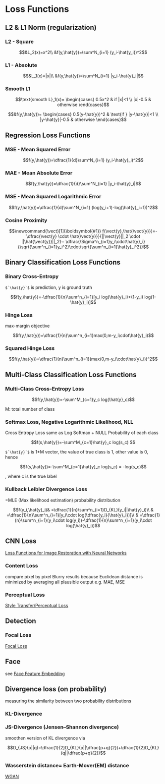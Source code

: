 # Loss Functions
## L2 & L1 Norm (regularization)
### L2 - Square
```math
&L_2(x)=x^2\\
&f(y,\hat{y})=\sum^N_{i=1} (y_i-\hat{y_i})^2
```
### L1 - Absolute
```math
&L_1(x)=|x|\\
&f(y,\hat{y})=\sum^N_{i=1} |y_i-\hat{y}_i|
```
### Smooth L1
```math
\text{smooth L}_1(x)=
\begin{cases}
0.5x^2   & if |x|<1 \\
|x|-0.5  & otherwise
\end{cases}
```
```math
&f(y,\hat{y})=
\begin{cases}
0.5(y-\hat{y})^2   & \text{if } |y-\hat{y}|<1 \\
|y-\hat{y}|-0.5    & otherwise
\end{cases}
```
## Regression Loss Functions
### MSE - Mean Squared Error
```math
f(y,\hat{y})=\dfrac{1}{d}\sum^N_{i=1} (y_i-\hat{y}_i)^2
```
### MAE - Mean Absolute Error
```math
f(y,\hat{y})=\dfrac{1}{d}\sum^N_{i=1} |y_i-\hat{y}_i|
```
### MSE - Mean Squared Logarithmic Error
```math
f(y,\hat{y})=\dfrac{1}{d}\sum^N_{i=1} (log(y_i+1)-log(\hat{y}_i+1))^2
```
### Cosine Proximity
```math
\newcommand{\vect}[1]{\boldsymbol{#1}}
f(\vect{y},\hat{\vect{y}})=-\dfrac{\vect{y} \cdot \hat{\vect{y}}}{||\vect{y}||_2 \cdot ||\hat{\vect{y}}||_2}= \dfrac{\Sigma^n_{i=1}y_i\cdot\hat{y}_i}{\sqrt{\sum^n_{i=1}y_i^2}\cdot\sqrt{\sum^n_{i=1}\hat{y}_i^2}}
```

## Binary Classification Loss Functions
### Binary Cross-Entropy
``$`\hat{y}`$`` is prediction, y is ground truth
```math
f(y,\hat{y})=-\dfrac{1}{n}\sum^n_{i=1}[y_i log(\hat{y}_i)+(1-y_i) log(1-\hat{y}_i)]
```
### Hinge Loss
max-margin objective
```math
f(y,\hat{y})=\dfrac{1}{n}\sum^n_{i=1}max(0,m-y_i\cdot\hat{y}_i)
```
### Squared Hinge Loss
```math
f(y,\hat{y})=\dfrac{1}{n}\sum^n_{i=1}(max(0,m-y_i\cdot\hat{y}_i))^2
```

## Multi-Class Classification Loss Functions
### Multi-Class Cross-Entropy Loss
```math
f(y,\hat{y})=-\sum^M_{c=1}y_c log(\hat{y}_c)
```
M: total number of class
### Softmax Loss, Negative Logarithmic Likelihood, NLL
Cross Entropy Loss same as Log Softmax + NULL
Probability of each class
```math
f(s,\hat{y})=-\sum^M_{c=1}\hat{y}_c log(s_c) 
```
``$`\hat{y}`$`` is 1*M vector, the value of true class is 1, other value is 0, hence
```math
f(s,\hat{y})=-\sum^M_{c=1}\hat{y}_c log(s_c) = -log(s_c)
```
, where c is the true label
### Kullback Leibler Divergence Loss
=MLE (Max likelihood estimation)
probability distribution
```math
f(y_i,\hat{y}_i)& =\dfrac{1}{n}\sum^n_{i=1}D_{KL}(y_i||\hat{y}_i)\\
                & =\dfrac{1}{n}\sum^n_{i=1}[y_i\cdot log(\dfrac{y_i}{\hat{y}_i})]\\
                & =\dfrac{1}{n}\sum^n_{i=1}(y_i\cdot log(y_i))-\dfrac{1}{n}\sum^n_{i=1}(y_i\cdot log(\hat{y}_i))
```

## CNN Loss
[Loss Functions for Image Restoration with Neural Networks](https://arxiv.org/pdf/1511.08861.pdf)
### Content Loss
compare pixel by pixel
Blurry results because Euclidean distance is minimized by averaging all plausible output
e.g. MAE, MSE
### Perceptual Loss
[Style Transfer/Perceptual Loss](/CNN/img2img/style_transfer.html#perceptual-loss-eccv-2016)

## Detection
### Focal Loss
[Focal Loss](/CNN/object_detection/focal_loss.md)  

## Face
see [Face Feature Embedding](/CNN/object_detection/face.html#face-feature-embedding)

## Divergence loss (on probability)
measuring the similarity between two probability distributions
### KL-Divergence
### JS-Divergence (Jensen–Shannon divergence)
smoothen version of KL divergence via 
```math
D_{JS}(p||q)=\dfrac{1}{2}D_{KL}(p||\dfrac{p+q}{2})+\dfrac{1}{2}D_{KL}(q||\dfrac{p+q}{2})
```
### Wasserstein distance= Earth-Mover(EM) distance
[WGAN](/GAN.html#wgan-icml-2017)
